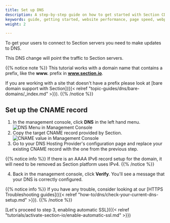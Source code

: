 ```yaml
---
title: Set up DNS
description: A step-by-step guide on how to get started with Section CDG.
keywords: guide, getting started, website performance, page speed, webpage speed, website security, content delivery network, CDN
weight: 2

---
```


To get your users to connect to Section servers you need to make updates to DNS.

This DNS change will point the traffic to Section servers.

{{% notice note %}}
This tutorial works with a domain name that contains a prefix, like the **www.** prefix in **www.section.io**.

If you are working with a site that doesn't have a prefix please look at [bare domain support with Section]({{< relref "topic-guides/dns/bare-domains/_index.md" >}}).
{{% /notice %}}

## Set up the CNAME record

1. In the management console, click **DNS** in the left hand menu.
![DNS Menu in Management Console](/docs/images/screenshots/menu/highlight-dns-menu-option.png?height=80px)
1. Copy the target CNAME record provided by Section.
![CNAME value in Management Console](/docs/images/screenshots/dns/cname.png?height=80px)
1. Go to your DNS Hosting Provider's configuration page and replace your existing CNAME record with the one from the previous step.

{{% notice info %}}
If there is an AAAA IPv6 record setup for the domain, it will need to be removed as Section platform uses IPv4.
{{% /notice %}}

4. Back in the management console, click **Verify**. You'll see a message that your DNS is correctly configured.

{{% notice info %}}
If you have any trouble, consider looking at our [HTTPS Troubleshooting guides]({{< relref "how-to/dns/check-your-current-dns-setup.md" >}}).
{{% /notice %}}

[Let's proceed to step 3, enabling automatic SSL]({{< relref "tutorials/activate-section-io/enable-automatic-ssl.md" >}})
